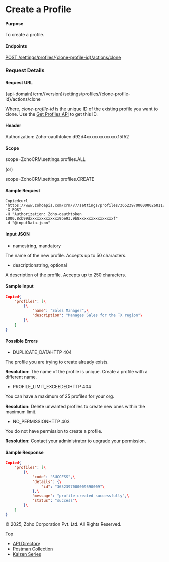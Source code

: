 
# Create a Profile

#### Purpose

To create a profile.

#### Endpoints

[POST /settings/profiles/{clone-profile-id}/actions/clone](https://www.zoho.com/crm/developer/docs/api/v7/create-profile.html)

### Request Details

#### Request URL

{api-domain}/crm/{version}/settings/profiles/{clone-profile-id}/actions/clone

Where, _clone-profile-id_ is the unique ID of the existing profile you want to clone. Use the [Get Profiles API](https://www.zoho.com/crm/developer/docs/api/v7/get-profiles.html) to get this ID.

#### Header

Authorization: Zoho-oauthtoken d92d4xxxxxxxxxxxxx15f52

#### Scope

scope=ZohoCRM.settings.profiles.ALL

(or)

scope=ZohoCRM.settings.profiles.CREATE

#### Sample Request

``` curl
Copiedcurl "https://www.zohoapis.com/crm/v7/settings/profiles/3652397000000026011/actions/clone"
-X POST
-H "Authorization: Zoho-oauthtoken 1000.8cb99dxxxxxxxxxxxxx9be93.9b8xxxxxxxxxxxxxxxf"
-d "@inputData.json"
```

#### Input JSON

- namestring, mandatory



The name of the new profile. Accepts up to 50 characters.

- descriptionstring, optional



A description of the profile. Accepts up to 250 characters.


#### Sample Input

``` json
Copied{
    "profiles": [\
        {\
            "name": "Sales Manager",\
            "description": "Manages Sales for the TX region"\
        }\
    ]
}
```

#### Possible Errors

- DUPLICATE\_DATAHTTP 404



The profile you are trying to create already exists.

**Resolution:** The name of the profile is unique. Create a profile with a different name.

- PROFILE\_LIMIT\_EXCEEDEDHTTP 404



You can have a maximum of 25 profiles for your org.

**Resolution:** Delete unwanted profiles to create new ones within the maximum limit.

- NO\_PERMISSIONHTTP 403



You do not have permission to create a profile.

**Resolution:** Contact your administrator to upgrade your permission.


#### Sample Response

``` json
Copied{
    "profiles": [\
        {\
            "code": "SUCCESS",\
            "details": {\
                "id": "3652397000009590009"\
            },\
            "message": "profile created successfully",\
            "status": "success"\
        }\
    ]
}
```

© 2025, Zoho Corporation Pvt. Ltd. All Rights Reserved.

[Top](https://www.zoho.com/crm/developer/docs/api/v7/create-profile.html#top)

- [API Directory](https://www.zoho.com/crm/developer/docs/api-directory.html?source_from=qlink_)
- [Postman Collection](https://www.postman.com/zohocrmdevelopers/workspace/zoho-crm-developers/overview?source_from=qlink_)
- [Kaizen Series](https://www.zoho.com/crm/developer/docs/kaizen-series-directory.html?source_from=qlink_)